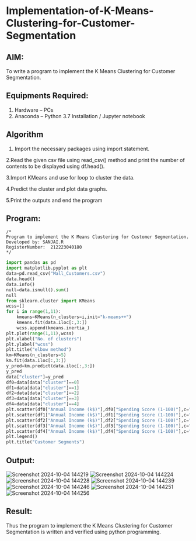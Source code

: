 # Implementation-of-K-Means-Clustering-for-Customer-Segmentation

## AIM:
To write a program to implement the K Means Clustering for Customer Segmentation.

## Equipments Required:
1. Hardware – PCs
2. Anaconda – Python 3.7 Installation / Jupyter notebook

## Algorithm
1. Import the necessary packages using import statement.

2.Read the given csv file using read_csv() method and print the number of contents to be displayed using df.head().

3.Import KMeans and use for loop to cluster the data.

4.Predict the cluster and plot data graphs.

5.Print the outputs and end the program


## Program:
```
/*
Program to implement the K Means Clustering for Customer Segmentation.
Developed by: SANJAI.R
RegisterNumber:  212223040180
*/
```
```py
import pandas as pd
import matplotlib.pyplot as plt
data=pd.read_csv("Mall_Customers.csv")
data.head()
data.info()
null=data.isnull().sum()
null
from sklearn.cluster import KMeans
wcss=[]
for i in range(1,11):
    kmeans=KMeans(n_clusters=i,init="k-means++")
    kmeans.fit(data.iloc[:,3:])
    wcss.append(kmeans.inertia_)
plt.plot(range(1,11),wcss)
plt.xlabel("No. of clusters")
plt.ylabel("wcss")
plt.title("elbow method")
km=KMeans(n_clusters=5)
km.fit(data.iloc[:,3:])
y_pred=km.predict(data.iloc[:,3:])
y_pred
data["cluster"]=y_pred
df0=data[data["cluster"]==0]
df1=data[data["cluster"]==1]
df2=data[data["cluster"]==2]
df3=data[data["cluster"]==3]
df4=data[data["cluster"]==4]
plt.scatter(df0["Annual Income (k$)"],df0["Spending Score (1-100)"],c="red",label="cluster0")
plt.scatter(df1["Annual Income (k$)"],df1["Spending Score (1-100)"],c="black",label="cluster1")
plt.scatter(df2["Annual Income (k$)"],df2["Spending Score (1-100)"],c="blue",label="cluster2")
plt.scatter(df3["Annual Income (k$)"],df3["Spending Score (1-100)"],c="green",label="cluster3")
plt.scatter(df4["Annual Income (k$)"],df4["Spending Score (1-100)"],c="magenta",label="cluster4")
plt.legend()
plt.title("Customer Segments")
```


## Output:
![Screenshot 2024-10-04 144219](https://github.com/user-attachments/assets/81820c99-630a-45cf-a1ed-c859ccce6e80)
![Screenshot 2024-10-04 144224](https://github.com/user-attachments/assets/e7c69d57-bcdb-4e53-8806-af937a922495)
![Screenshot 2024-10-04 144228](https://github.com/user-attachments/assets/ef2de72d-8d3b-4db3-93ad-07f2f7af9000)
![Screenshot 2024-10-04 144239](https://github.com/user-attachments/assets/c057cf0a-0d86-476e-ab49-6ba7f6c8bcd2)
![Screenshot 2024-10-04 144246](https://github.com/user-attachments/assets/943c8117-cbb1-4d89-999a-f80a67807ea6)
![Screenshot 2024-10-04 144251](https://github.com/user-attachments/assets/292fcf5f-0d1d-43da-b05a-392e657ceb87)
![Screenshot 2024-10-04 144256](https://github.com/user-attachments/assets/e2080c39-adba-4bc5-9bee-dffe061f46ab)



## Result:
Thus the program to implement the K Means Clustering for Customer Segmentation is written and verified using python programming.
